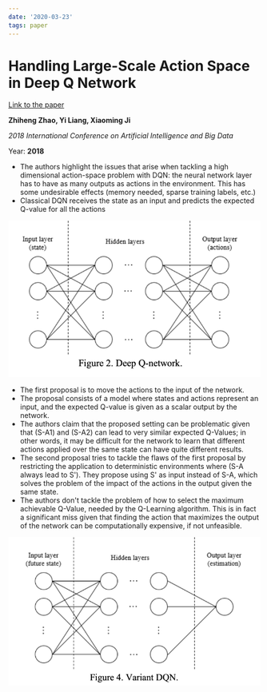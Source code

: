 ```yaml
---
date: '2020-03-23'
tags: paper
---
```

# Handling Large-Scale Action Space in Deep Q Network

[Link to the paper](https://ieeexplore.ieee.org/document/8396173)

**Zhiheng Zhao, Yi Liang, Xiaoming Ji**

*2018 International Conference on Artificial Intelligence and Big Data*

Year: **2018**

- The authors highlight the issues that arise when tackling a high dimensional action-space problem with DQN: the neural network layer has to have as many outputs as actions in the environment. This has some undesirable effects (memory needed, sparse training labels, etc.)
- Classical DQN receives the state as an input and predicts the expected Q-value for all the actions

![](assets/./zhao2018/DQN.png)

- The first proposal is to move the actions to the input of the network.
- The proposal consists of a model where states and actions represent an input, and the expected Q-value is given as a scalar output by the network.
- The authors claim that the proposed setting can be problematic given that (S-A1) and (S-A2) can lead to very similar expected Q-Values; in other words, it may be difficult for the network to learn that different actions applied over the same state can have quite different results.
- The second proposal tries to tackle the flaws of the first proposal by restricting the application to deterministic environments where (S-A always lead to S'). They propose using S' as input instead of S-A, which solves the problem of the impact of the actions in the output given the same state.
- The authors don't tackle the problem of how to select the maximum achievable Q-Value, needed by the Q-Learning algorithm. This is in fact a significant miss given that finding the action that maximizes the output of the network can be computationally expensive, if not unfeasible.

![](assets/./zhao2018/DQN-Variant.png)